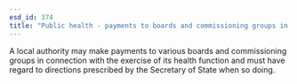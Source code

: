 ```yaml
---
esd_id: 374
title: "Public health - payments to boards and commissioning groups in England"
---
```


A local authority may make payments to various boards and commissioning groups in connection with the exercise of its health function and must have regard to directions prescribed by the Secretary of State when so doing.

